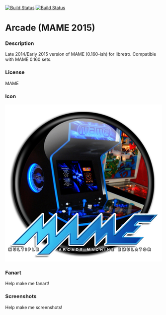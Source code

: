 [![Build Status](https://travis-ci.org/kodi-game/game.libretro.mame2015.svg?branch=master)](https://travis-ci.org/kodi-game/game.libretro.mame2015)
[![Build Status](https://ci.appveyor.com/api/projects/status/github/kodi-game/game.libretro.mame2015?svg=true)](https://ci.appveyor.com/project/kodi-game/game-libretro-mame2015)

# Arcade (MAME 2015)

### Description

Late 2014/Early 2015 version of MAME (0.160-ish) for libretro. Compatible with MAME 0.160 sets.

### License

MAME

### Icon

![Arcade (MAME 2015) icon](game.libretro.mame2015/resources/icon.png)

### Fanart

Help make me fanart!

### Screenshots

Help make me screenshots!

